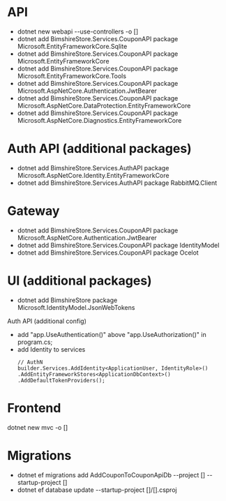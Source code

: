API
===
- dotnet new webapi --use-controllers -o [<project-name>]
- dotnet add BimshireStore.Services.CouponAPI package Microsoft.EntityFrameworkCore.Sqlite
- dotnet add BimshireStore.Services.CouponAPI package Microsoft.EntityFrameworkCore 
- dotnet add BimshireStore.Services.CouponAPI package Microsoft.EntityFrameworkCore.Tools
- dotnet add BimshireStore.Services.CouponAPI package Microsoft.AspNetCore.Authentication.JwtBearer
- dotnet add BimshireStore.Services.CouponAPI package Microsoft.AspNetCore.DataProtection.EntityFrameworkCore
- dotnet add BimshireStore.Services.CouponAPI package Microsoft.AspNetCore.Diagnostics.EntityFrameworkCore

Auth API (additional packages)
===
- dotnet add BimshireStore.Services.AuthAPI package Microsoft.AspNetCore.Identity.EntityFrameworkCore
- dotnet add BimshireStore.Services.AuthAPI package RabbitMQ.Client

Gateway
===
- dotnet add BimshireStore.Services.CouponAPI package Microsoft.AspNetCore.Authentication.JwtBearer
- dotnet add BimshireStore.Services.CouponAPI package IdentityModel
- dotnet add BimshireStore.Services.CouponAPI package Ocelot

UI (additional packages)
===
- dotnet add BimshireStore package Microsoft.IdentityModel.JsonWebTokens

Auth API (additional config)
- add "app.UseAuthentication()" above "app.UseAuthorization()" in program.cs;
- add Identity to services
    ```
    // AuthN
    builder.Services.AddIdentity<ApplicationUser, IdentityRole>()
    .AddEntityFrameworkStores<ApplicationDbContext>()
    .AddDefaultTokenProviders();
    ```


Frontend
===
dotnet new mvc -o [<project-name>]


Migrations
===
- dotnet ef migrations add AddCouponToCouponApiDb --project [<project-with-dbcontext>] --startup-project [<main-project>]
- dotnet ef database update --startup-project [<main-project>]/[<main-project>].csproj